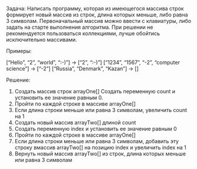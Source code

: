Задача:
Написать программу, которая из имеющегося массива строк формирует новый массив из строк, длина которых меньше, либо равна 3 символам. Первоначальный массив можно ввести с клавиатуры, либо задать на старте выполнения алгоритма. При решении не рекомендуется пользоваться коллекциями, лучше обойтись исключительно массивами.

Примеры:

[“Hello”, “2”, “world”, “:-)”] → [“2”, “:-)”] [“1234”, “1567”, “-2”, “computer science”] → [“-2”] [“Russia”, “Denmark”, “Kazan”] → []

Решение: 
1.  Создать массив строк arrayOne[]
Создать переменную count и установить ее значение равным 0.
2. Пройти по каждой строке в массиве arrayOne[]
3. Если длина строки меньше или равна 3 символам, увеличить count на 1
4. Создать новый массив arrayTwo[] длиной count
5. Создать переменную index и установить ее значение равным 0
6. Пройти по каждой строке в массиве arrayOne[]
7. Если длина строки меньше или равна 3 символам, добавить эту строку вмассив    arrayTwo[] на позицию index и увеличить index на 1
8. Вернуть новый массив arrayTwo[] из строк, длина которых меньше или равна 3 символам